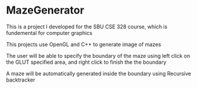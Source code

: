 # MazeGenerator

This is a project I developed for the SBU CSE 328 course, which is fundemental for computer graphics

This projects use OpenGL and C++ to generate image of mazes

The user will be able to specify the boundary of the maze using left click on the GLUT specified area, and right click to finish the the boundary

A maze will be automatically generated inside the boundary using Recursive backtracker
